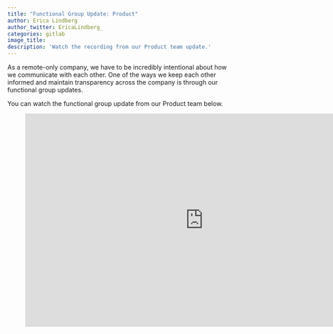 ```yaml
---
title: "Functional Group Update: Product"
author: Erica Lindberg
author_twitter: EricaLindberg_
categories: gitlab
image_title:
description: 'Watch the recording from our Product team update.'
---
```


As a remote-only company, we have to be incredibly intentional about how we communicate
with each other. One of the ways we keep each other informed and maintain transparency
across the company is through our functional group updates.

You can watch the functional group update from our Product team below.

<!-- more -->

<figure>
  <iframe width="800" height="480" src="https://www.youtube.com/embed/UsQwW64Vy8A" frameborder="0" allowfullscreen></iframe>
</figure>
